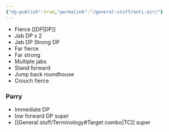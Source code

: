 ```yaml
---
{"dg-publish":true,"permalink":"/general-stuff/anti-air/"}
---
```


- Fierce [[DP\|DP]]
- Jab DP x 2
- Jab DP Strong DP
- Far fierce
- Far strong
- Multiple jabs
- Stand forward
- Jump back roundhouse
- Crouch fierce
### Parry
- Immediate DP
- low forward DP super
- [[General stuff/Terminology#Target combo\|TC]] super